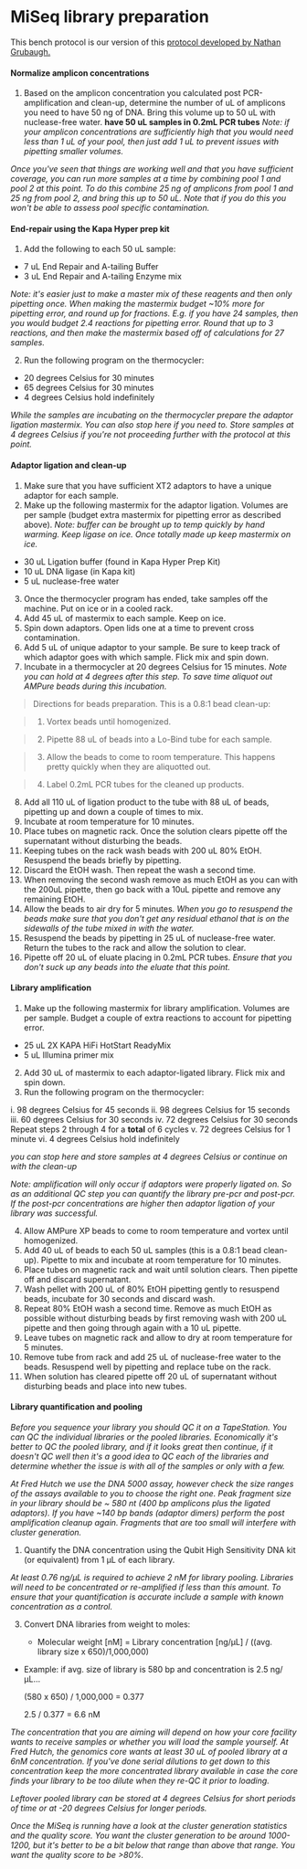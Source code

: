 # MiSeq library preparation

This bench protocol is our version of this [protocol developed by Nathan Grubaugh.](https://docs.google.com/document/d/1PilT4w5jHO-ROsE8TL5WBGa0wSCdTHAsNl1LIOYiTgk/edit)

#### Normalize amplicon concentrations

1. Based on the amplicon concentration you calculated post PCR-amplification and clean-up, determine the number of uL of amplicons you need to have 50 ng of DNA. Bring this volume up to 50 uL with nuclease-free water. **have 50 uL samples in 0.2mL PCR tubes** _Note: if your amplicon concentrations are sufficiently high that you would need less than 1 uL of your pool, then just add 1 uL to prevent issues with pipetting smaller volumes._

  _Once you've seen that things are working well and that you have sufficient coverage, you can run more samples at a time by combining pool 1 and pool 2 at this point. To do this combine 25 ng of amplicons from pool 1 and 25 ng from pool 2, and bring this up to 50 uL. Note that if you do this you won't be able to assess pool specific contamination._

#### End-repair using the Kapa Hyper prep kit

1. Add the following to each 50 uL sample:

  * 7 uL End Repair and A-tailing Buffer
  * 3 uL End Repair and A-tailing Enzyme mix

  _Note: it's easier just to make a master mix of these reagents and then only pipetting once. When making the mastermix budget ~10% more for pipetting error, and round up for fractions. E.g. if you have 24 samples, then you would budget 2.4 reactions for pipetting error. Round that up to 3 reactions, and then make the mastermix based off of calculations for 27 samples._

2. Run the following program on the thermocycler:

  * 20 degrees Celsius for 30 minutes
  * 65 degrees Celsius for 30 minutes
  * 4 degrees Celsius hold indefinitely

_While the samples are incubating on the thermocycler prepare the adaptor ligation mastermix. You can also stop here if you need to. Store samples at 4 degrees Celsius if you're not proceeding further with the protocol at this point._

#### Adaptor ligation and clean-up

1. Make sure that you have sufficient XT2 adaptors to have a unique adaptor for each sample.
2. Make up the following mastermix for the adaptor ligation. Volumes are per sample (budget extra mastermix for pipetting error as described above).
_Note: buffer can be brought up to temp quickly by hand warming. Keep ligase on ice. Once totally made up keep mastermix on ice._

  * 30 uL Ligation buffer (found in Kapa Hyper Prep Kit)
  * 10 uL DNA ligase (in Kapa kit)
  * 5 uL nuclease-free water

3. Once the thermocycler program has ended, take samples off the machine. Put on ice or in a cooled rack.
4. Add 45 uL of mastermix to each sample. Keep on ice.
5. Spin down adaptors. Open lids one at a time to prevent cross contamination.
6. Add 5 uL of unique adaptor to your sample. Be sure to keep track of which adaptor goes with which sample. Flick mix and spin down.
7. Incubate in a thermocycler at 20 degrees Celsius for 15 minutes. _Note you can hold at 4 degrees after this step. To save time aliquot out AMPure beads during this incubation._

> Directions for beads preparation. This is a 0.8:1 bead clean-up:

> 1. Vortex beads until homogenized.

> 2. Pipette 88 uL of beads into a Lo-Bind tube for each sample.

> 3. Allow the beads to come to room temperature. This happens pretty quickly when they are aliquotted out.

> 4. Label 0.2mL PCR tubes for the cleaned up products.

8. Add all 110 uL of ligation product to the tube with 88 uL of beads, pipetting up and down a couple of times to mix.
9. Incubate at room temperature for 10 minutes.
10. Place tubes on magnetic rack. Once the solution clears pipette off the supernatant without disturbing the beads.
11. Keeping tubes on the rack wash beads with 200 uL 80% EtOH. Resuspend the beads briefly by pipetting.
12. Discard the EtOH wash. Then repeat the wash a second time.
13. When removing the second wash remove as much EtOH as you can with the 200uL pipette, then go back with a 10uL pipette and remove any remaining EtOH.
14. Allow the beads to air dry for 5 minutes. _When you go to resuspend the beads make sure that you don't get any residual ethanol that is on the sidewalls of the tube mixed in with the water._
15. Resuspend the beads by pipetting in 25 uL of nuclease-free water. Return the tubes to the rack and allow the solution to clear.
16. Pipette off 20 uL of eluate placing in 0.2mL PCR tubes. _Ensure that you don't suck up any beads into the eluate that this point._

#### Library amplification

1. Make up the following mastermix for library amplification. Volumes are per sample. Budget a couple of extra reactions to account for pipetting error.

  * 25 uL 2X KAPA HiFi HotStart ReadyMix
  * 5 uL Illumina primer mix

2. Add 30 uL of mastermix to each adaptor-ligated library. Flick mix and spin down.
3. Run the following program on the thermocycler:

  i. 98 degrees Celsius for 45 seconds
  ii. 98 degrees Celsius for 15 seconds
  iii. 60 degrees Celsius for 30 seconds
  iv. 72 degrees Celsius for 30 seconds
   Repeat steps 2 through 4 for a **total** of 6 cycles
  v. 72 degrees Celsius for 1 minute
  vi. 4 degrees Celsius hold indefinitely

_you can stop here and store samples at 4 degrees Celsius or continue on with the clean-up_

_Note: amplification will only occur if adaptors were properly ligated on. So as an additional QC step you can quantify the library pre-pcr and post-pcr. If the post-pcr concentrations are higher then adaptor ligation of your library was successful._

4. Allow AMPure XP beads to come to room temperature and vortex until homogenized.
5. Add 40 uL of beads to each 50 uL samples (this is a 0.8:1 bead clean-up). Pipette to mix and incubate at room temperature for 10 minutes.
6. Place tubes on magnetic rack and wait until solution clears. Then pipette off and discard supernatant.
7. Wash pellet with 200 uL of 80% EtOH pipetting gently to resuspend beads, incubate for 30 seconds and discard wash.
8. Repeat 80% EtOH wash a second time. Remove as much EtOH as possible without disturbing beads by first removing wash with 200 uL pipette and then going through again with a 10 uL pipette.
9. Leave tubes on magnetic rack and allow to dry at room temperature for 5 minutes.
10. Remove tube from rack and add 25 uL of nuclease-free water to the beads. Resuspend well by pipetting and replace tube on the rack.
11. When solution has cleared pipette off 20 uL of supernatant without disturbing beads and place into new tubes.

#### Library quantification and pooling

_Before you sequence your library you should QC it on a TapeStation. You can QC the individual libraries or the pooled libraries. Economically it's better to QC the pooled library, and if it looks great then continue, if it doesn't QC well then it's a good idea to QC each of the libraries and determine whether the issue is with all of the samples or only with a few._

_At Fred Hutch we use the DNA 5000 assay, however check the size ranges of the assays available to you to choose the right one. Peak fragment size in your library should be ~ 580 nt (400 bp amplicons plus the ligated adaptors). If you have ~140 bp bands (adaptor dimers) perform the post amplification cleanup again. Fragments that are too small will interfere with cluster generation._

1. Quantify the DNA concentration using the Qubit High Sensitivity DNA kit (or equivalent) from 1 µL of each library.

_At least 0.76 ng/µL is required to achieve 2 nM for library pooling. Libraries will need to be concentrated or re-amplified if less than this amount. To ensure that your quantification is accurate include a sample with known concentration as a control._

3.	Convert DNA libraries from weight to moles:

	* Molecular weight [nM] = Library concentration [ng/µL] / ((avg. library size x 650)/1,000,000)

  * Example: if avg. size of library is 580 bp and concentration is 2.5 ng/µL…

    (580 x 650) / 1,000,000 = 0.377

  	2.5 / 0.377 = 6.6 nM

_The concentration that you are aiming will depend on how your core facility wants to receive samples or whether you will load the sample yourself. At Fred Hutch, the genomics core wants at least 30 uL of pooled library at a 6nM concentration. If you've done serial dilutions to get down to this concentration keep the more concentrated library available in case the core finds your library to be too dilute when they re-QC it prior to loading._

_Leftover pooled library can be stored at 4 degrees Celsius for short periods of time or at -20 degrees Celsius for longer periods._

_Once the MiSeq is running have a look at the cluster generation statistics and the quality score. You want the cluster generation to be around 1000-1200, but it's better to be a bit below that range than above that range. You want the quality score to be >80%._

